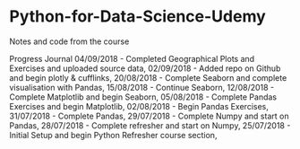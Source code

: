 # Python-for-Data-Science-Udemy
Notes and code from the course

Progress Journal
04/09/2018 - Completed Geographical Plots and Exercises and uploaded source data,
02/09/2018 - Added repo on Github and begin plotly & cufflinks,
20/08/2018 - Complete Seaborn and complete visualisation with Pandas,
15/08/2018 - Continue Seaborn,
12/08/2018 - Complete Matplotlib and begin Seaborn,
05/08/2018 - Complete Pandas Exercises and begin Matplotlib, 
02/08/2018 - Begin Pandas Exercises,
31/07/2018 - Complete Pandas,
29/07/2018 - Complete Numpy and start on Pandas,
28/07/2018 - Complete refresher and start on Numpy,
25/07/2018 - Initial Setup and begin Python Refresher course section, 

